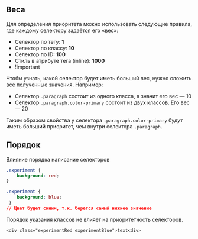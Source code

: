 ## Веса 
Для определения приоритета можно использовать следующие правила, где каждому селектору задаётся его «вес»:

- Селектор по тегу: **1**
- Селектор по классу: **10**
- Селектор по ID: **100**
- Стиль в атрибуте тега (inline): **1000**
- !important

Чтобы узнать, какой селектор будет иметь больший вес, нужно сложить все полученные значения. Например:

- Селектор `.paragraph` состоит из одного класса, а значит его вес — 10
- Селектор `.paragraph.color-primary` состоит из двух классов. Его вес — 20

Таким образом свойства у селектора `.paragraph.color-primary` будут иметь больший приоритет, чем внутри селектора `.paragraph`.
## Порядок
Влияние порядка написание селекторов

```css
.experiment { 
	background: red; 
} 

.experiment { 
	background: blue;
 }
// Цвет будет синим, т.к. берется самый нижнее значение
```
Порядок указания классов не влияет на приоритетность селекторов.
```css
<div class="experimentRed experimentBlue">text<div>
```
